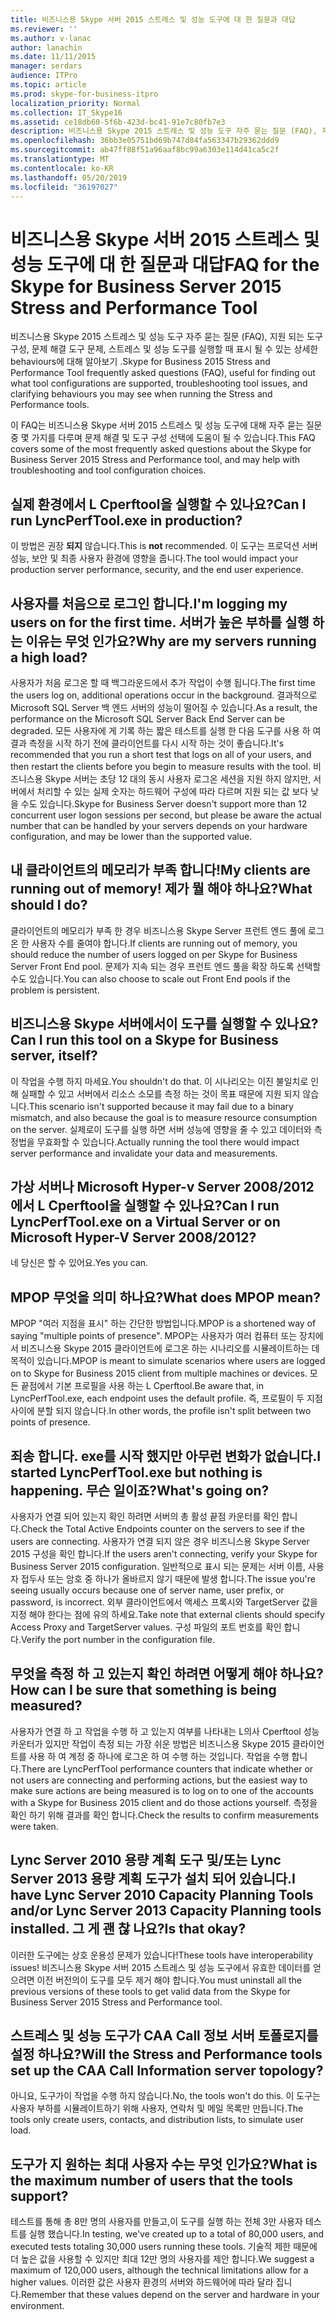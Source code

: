 ```yaml
---
title: 비즈니스용 Skype 서버 2015 스트레스 및 성능 도구에 대 한 질문과 대답
ms.reviewer: ''
ms.author: v-lanac
author: lanachin
ms.date: 11/11/2015
manager: serdars
audience: ITPro
ms.topic: article
ms.prod: skype-for-business-itpro
localization_priority: Normal
ms.collection: IT_Skype16
ms.assetid: ce18db60-5f6b-423d-bc41-91e7c80fb7e3
description: 비즈니스용 Skype 2015 스트레스 및 성능 도구 자주 묻는 질문 (FAQ), 지원 되는 도구 구성, 문제 해결 도구 문제, 스트레스 및 성능 도구를 실행할 때 표시 될 수 있는 상세한 behaviours에 대해 알아보기 .
ms.openlocfilehash: 36bb3e05751bd69b747d84fa563347b29362ddd9
ms.sourcegitcommit: ab47ff88f51a96aaf8bc99a6303e114d41ca5c2f
ms.translationtype: MT
ms.contentlocale: ko-KR
ms.lasthandoff: 05/20/2019
ms.locfileid: "36197027"
---
```

# <a name="faq-for-the-skype-for-business-server-2015-stress-and-performance-tool"></a><span data-ttu-id="17770-103">비즈니스용 Skype 서버 2015 스트레스 및 성능 도구에 대 한 질문과 대답</span><span class="sxs-lookup"><span data-stu-id="17770-103">FAQ for the Skype for Business Server 2015 Stress and Performance Tool</span></span>
 
<span data-ttu-id="17770-104">비즈니스용 Skype 2015 스트레스 및 성능 도구 자주 묻는 질문 (FAQ), 지원 되는 도구 구성, 문제 해결 도구 문제, 스트레스 및 성능 도구를 실행할 때 표시 될 수 있는 상세한 behaviours에 대해 알아보기 .</span><span class="sxs-lookup"><span data-stu-id="17770-104">Skype for Business 2015 Stress and Performance Tool frequently asked questions (FAQ), useful for finding out what tool configurations are supported, troubleshooting tool issues, and clarifying behaviours you may see when running the Stress and Performance tools.</span></span>
  
 <span data-ttu-id="17770-105">이 FAQ는 비즈니스용 Skype 서버 2015 스트레스 및 성능 도구에 대해 자주 묻는 질문 중 몇 가지를 다루며 문제 해결 및 도구 구성 선택에 도움이 될 수 있습니다.</span><span class="sxs-lookup"><span data-stu-id="17770-105">This FAQ covers some of the most frequently asked questions about the Skype for Business Server 2015 Stress and Performance tool, and may help with troubleshooting and tool configuration choices.</span></span>
  
## <a name="can-i-run-lyncperftoolexe-in-production"></a><span data-ttu-id="17770-106">실제 환경에서 L Cperftool을 실행할 수 있나요?</span><span class="sxs-lookup"><span data-stu-id="17770-106">Can I run LyncPerfTool.exe in production?</span></span>

<span data-ttu-id="17770-107">이 방법은 권장 **되지** 않습니다.</span><span class="sxs-lookup"><span data-stu-id="17770-107">This is **not** recommended.</span></span> <span data-ttu-id="17770-108">이 도구는 프로덕션 서버 성능, 보안 및 최종 사용자 환경에 영향을 줍니다.</span><span class="sxs-lookup"><span data-stu-id="17770-108">The tool would impact your production server performance, security, and the end user experience.</span></span>
  
## <a name="im-logging-my-users-on-for-the-first-time-why-are-my-servers-running-a-high-load"></a><span data-ttu-id="17770-109">사용자를 처음으로 로그인 합니다.</span><span class="sxs-lookup"><span data-stu-id="17770-109">I'm logging my users on for the first time.</span></span> <span data-ttu-id="17770-110">서버가 높은 부하를 실행 하는 이유는 무엇 인가요?</span><span class="sxs-lookup"><span data-stu-id="17770-110">Why are my servers running a high load?</span></span>

<span data-ttu-id="17770-111">사용자가 처음 로그온 할 때 백그라운드에서 추가 작업이 수행 됩니다.</span><span class="sxs-lookup"><span data-stu-id="17770-111">The first time the users log on, additional operations occur in the background.</span></span> <span data-ttu-id="17770-112">결과적으로 Microsoft SQL Server 백 엔드 서버의 성능이 떨어질 수 있습니다.</span><span class="sxs-lookup"><span data-stu-id="17770-112">As a result, the performance on the Microsoft SQL Server Back End Server can be degraded.</span></span> <span data-ttu-id="17770-113">모든 사용자에 게 기록 하는 짧은 테스트를 실행 한 다음 도구를 사용 하 여 결과 측정을 시작 하기 전에 클라이언트를 다시 시작 하는 것이 좋습니다.</span><span class="sxs-lookup"><span data-stu-id="17770-113">It's recommended that you run a short test that logs on all of your users, and then restart the clients before you begin to measure results with the tool.</span></span> <span data-ttu-id="17770-114">비즈니스용 Skype 서버는 초당 12 대의 동시 사용자 로그온 세션을 지원 하지 않지만, 서버에서 처리할 수 있는 실제 숫자는 하드웨어 구성에 따라 다르며 지원 되는 값 보다 낮을 수도 있습니다.</span><span class="sxs-lookup"><span data-stu-id="17770-114">Skype for Business Server doesn't support more than 12 concurrent user logon sessions per second, but please be aware the actual number that can be handled by your servers depends on your hardware configuration, and may be lower than the supported value.</span></span>
  
## <a name="my-clients-are-running-out-of-memory-what-should-i-do"></a><span data-ttu-id="17770-115">내 클라이언트의 메모리가 부족 합니다!</span><span class="sxs-lookup"><span data-stu-id="17770-115">My clients are running out of memory!</span></span> <span data-ttu-id="17770-116">제가 뭘 해야 하나요?</span><span class="sxs-lookup"><span data-stu-id="17770-116">What should I do?</span></span>

<span data-ttu-id="17770-117">클라이언트의 메모리가 부족 한 경우 비즈니스용 Skype Server 프런트 엔드 풀에 로그온 한 사용자 수를 줄여야 합니다.</span><span class="sxs-lookup"><span data-stu-id="17770-117">If clients are running out of memory, you should reduce the number of users logged on per Skype for Business Server Front End pool.</span></span> <span data-ttu-id="17770-118">문제가 지속 되는 경우 프런트 엔드 풀을 확장 하도록 선택할 수도 있습니다.</span><span class="sxs-lookup"><span data-stu-id="17770-118">You can also choose to scale out Front End pools if the problem is persistent.</span></span>
  
## <a name="can-i-run-this-tool-on-a-skype-for-business-server-itself"></a><span data-ttu-id="17770-119">비즈니스용 Skype 서버에서이 도구를 실행할 수 있나요?</span><span class="sxs-lookup"><span data-stu-id="17770-119">Can I run this tool on a Skype for Business server, itself?</span></span>

<span data-ttu-id="17770-120">이 작업을 수행 하지 마세요.</span><span class="sxs-lookup"><span data-stu-id="17770-120">You shouldn't do that.</span></span> <span data-ttu-id="17770-121">이 시나리오는 이진 불일치로 인해 실패할 수 있고 서버에서 리소스 소모를 측정 하는 것이 목표 때문에 지원 되지 않습니다.</span><span class="sxs-lookup"><span data-stu-id="17770-121">This scenario isn't supported because it may fail due to a binary mismatch, and also because the goal is to measure resource consumption on the server.</span></span> <span data-ttu-id="17770-122">실제로이 도구를 실행 하면 서버 성능에 영향을 줄 수 있고 데이터와 측정법을 무효화할 수 있습니다.</span><span class="sxs-lookup"><span data-stu-id="17770-122">Actually running the tool there would impact server performance and invalidate your data and measurements.</span></span>
  
## <a name="can-i-run-lyncperftoolexe-on-a-virtual-server-or-on-microsoft-hyper-v-server-20082012"></a><span data-ttu-id="17770-123">가상 서버나 Microsoft Hyper-v Server 2008/2012에서 L<c13> Cperftool을 실행할 수 있나요?</span><span class="sxs-lookup"><span data-stu-id="17770-123">Can I run LyncPerfTool.exe on a Virtual Server or on Microsoft Hyper-V Server 2008/2012?</span></span>

<span data-ttu-id="17770-124">네 당신은 할 수 있어요.</span><span class="sxs-lookup"><span data-stu-id="17770-124">Yes you can.</span></span>
  
## <a name="what-does-mpop-mean"></a><span data-ttu-id="17770-125">MPOP 무엇을 의미 하나요?</span><span class="sxs-lookup"><span data-stu-id="17770-125">What does MPOP mean?</span></span>

<span data-ttu-id="17770-126">MPOP "여러 지점을 표시" 하는 간단한 방법입니다.</span><span class="sxs-lookup"><span data-stu-id="17770-126">MPOP is a shortened way of saying "multiple points of presence".</span></span> <span data-ttu-id="17770-127">MPOP는 사용자가 여러 컴퓨터 또는 장치에서 비즈니스용 Skype 2015 클라이언트에 로그온 하는 시나리오를 시뮬레이트하는 데 목적이 있습니다.</span><span class="sxs-lookup"><span data-stu-id="17770-127">MPOP is meant to simulate scenarios where users are logged on to Skype for Business 2015 client from multiple machines or devices.</span></span> <span data-ttu-id="17770-128">모든 끝점에서 기본 프로필을 사용 하는 L<c13> Cperftool.</span><span class="sxs-lookup"><span data-stu-id="17770-128">Be aware that, in LyncPerfTool.exe, each endpoint uses the default profile.</span></span> <span data-ttu-id="17770-129">즉, 프로필이 두 지점 사이에 분할 되지 않습니다.</span><span class="sxs-lookup"><span data-stu-id="17770-129">In other words, the profile isn't split between two points of presence.</span></span>
  
## <a name="i-started-lyncperftoolexe-but-nothing-is-happening-whats-going-on"></a><span data-ttu-id="17770-130">죄송 합니다. exe를 시작 했지만 아무런 변화가 없습니다.</span><span class="sxs-lookup"><span data-stu-id="17770-130">I started LyncPerfTool.exe but nothing is happening.</span></span> <span data-ttu-id="17770-131">무슨 일이죠?</span><span class="sxs-lookup"><span data-stu-id="17770-131">What's going on?</span></span>

<span data-ttu-id="17770-132">사용자가 연결 되어 있는지 확인 하려면 서버의 총 활성 끝점 카운터를 확인 합니다.</span><span class="sxs-lookup"><span data-stu-id="17770-132">Check the Total Active Endpoints counter on the servers to see if the users are connecting.</span></span> <span data-ttu-id="17770-133">사용자가 연결 되지 않은 경우 비즈니스용 Skype Server 2015 구성을 확인 합니다.</span><span class="sxs-lookup"><span data-stu-id="17770-133">If the users aren't connecting, verify your Skype for Business Server 2015 configuration.</span></span> <span data-ttu-id="17770-134">일반적으로 표시 되는 문제는 서버 이름, 사용자 접두사 또는 암호 중 하나가 올바르지 않기 때문에 발생 합니다.</span><span class="sxs-lookup"><span data-stu-id="17770-134">The issue you're seeing usually occurs because one of server name, user prefix, or password, is incorrect.</span></span> <span data-ttu-id="17770-135">외부 클라이언트에서 액세스 프록시와 TargetServer 값을 지정 해야 한다는 점에 유의 하세요.</span><span class="sxs-lookup"><span data-stu-id="17770-135">Take note that external clients should specify Access Proxy and TargetServer values.</span></span> <span data-ttu-id="17770-136">구성 파일의 포트 번호를 확인 합니다.</span><span class="sxs-lookup"><span data-stu-id="17770-136">Verify the port number in the configuration file.</span></span>
  
## <a name="how-can-i-be-sure-that-something-is-being-measured"></a><span data-ttu-id="17770-137">무엇을 측정 하 고 있는지 확인 하려면 어떻게 해야 하나요?</span><span class="sxs-lookup"><span data-stu-id="17770-137">How can I be sure that something is being measured?</span></span>

<span data-ttu-id="17770-138">사용자가 연결 하 고 작업을 수행 하 고 있는지 여부를 나타내는 L의사 Cperftool 성능 카운터가 있지만 작업이 측정 되는 가장 쉬운 방법은 비즈니스용 Skype 2015 클라이언트를 사용 하 여 계정 중 하나에 로그온 하 여 수행 하는 것입니다. 작업을 수행 합니다.</span><span class="sxs-lookup"><span data-stu-id="17770-138">There are LyncPerfTool performance counters that indicate whether or not users are connecting and performing actions, but the easiest way to make sure actions are being measured is to log on to one of the accounts with a Skype for Business 2015 client and do those actions yourself.</span></span> <span data-ttu-id="17770-139">측정을 확인 하기 위해 결과를 확인 합니다.</span><span class="sxs-lookup"><span data-stu-id="17770-139">Check the results to confirm measurements were taken.</span></span>
  
## <a name="i-have-lync-server-2010-capacity-planning-tools-andor-lync-server-2013-capacity-planning-tools-installed-is-that-okay"></a><span data-ttu-id="17770-140">Lync Server 2010 용량 계획 도구 및/또는 Lync Server 2013 용량 계획 도구가 설치 되어 있습니다.</span><span class="sxs-lookup"><span data-stu-id="17770-140">I have Lync Server 2010 Capacity Planning Tools and/or Lync Server 2013 Capacity Planning tools installed.</span></span> <span data-ttu-id="17770-141">그 게 괜 찮 나요?</span><span class="sxs-lookup"><span data-stu-id="17770-141">Is that okay?</span></span>

 <span data-ttu-id="17770-142">이러한 도구에는 상호 운용성 문제가 있습니다!</span><span class="sxs-lookup"><span data-stu-id="17770-142">These tools have interoperability issues!</span></span> <span data-ttu-id="17770-143">비즈니스용 Skype 서버 2015 스트레스 및 성능 도구에서 유효한 데이터를 얻으려면 이전 버전의이 도구를 모두 제거 해야 합니다.</span><span class="sxs-lookup"><span data-stu-id="17770-143">You must uninstall all the previous versions of these tools to get valid data from the Skype for Business Server 2015 Stress and Performance tool.</span></span>
  
## <a name="will-the-stress-and-performance-tools-set-up-the-caa-call-information-server-topology"></a><span data-ttu-id="17770-144">스트레스 및 성능 도구가 CAA Call 정보 서버 토폴로지를 설정 하나요?</span><span class="sxs-lookup"><span data-stu-id="17770-144">Will the Stress and Performance tools set up the CAA Call Information server topology?</span></span>

<span data-ttu-id="17770-145">아니요, 도구가이 작업을 수행 하지 않습니다.</span><span class="sxs-lookup"><span data-stu-id="17770-145">No, the tools won't do this.</span></span> <span data-ttu-id="17770-146">이 도구는 사용자 부하를 시뮬레이트하기 위해 사용자, 연락처 및 메일 목록만 만듭니다.</span><span class="sxs-lookup"><span data-stu-id="17770-146">The tools only create users, contacts, and distribution lists, to simulate user load.</span></span>
  
## <a name="what-is-the-maximum-number-of-users-that-the-tools-support"></a><span data-ttu-id="17770-147">도구가 지 원하는 최대 사용자 수는 무엇 인가요?</span><span class="sxs-lookup"><span data-stu-id="17770-147">What is the maximum number of users that the tools support?</span></span>

<span data-ttu-id="17770-148">테스트를 통해 총 8만 명의 사용자를 만들고,이 도구를 실행 하는 전체 3만 사용자 테스트를 실행 했습니다.</span><span class="sxs-lookup"><span data-stu-id="17770-148">In testing, we've created up to a total of 80,000 users, and executed tests totaling 30,000 users running these tools.</span></span> <span data-ttu-id="17770-149">기술적 제한 때문에 더 높은 값을 사용할 수 있지만 최대 12만 명의 사용자를 제안 합니다.</span><span class="sxs-lookup"><span data-stu-id="17770-149">We suggest a maximum of 120,000 users, although the technical limitations allow for a higher values.</span></span> <span data-ttu-id="17770-150">이러한 값은 사용자 환경의 서버와 하드웨어에 따라 달라 집니다.</span><span class="sxs-lookup"><span data-stu-id="17770-150">Remember that these values depend on the server and hardware in your environment.</span></span>
  

